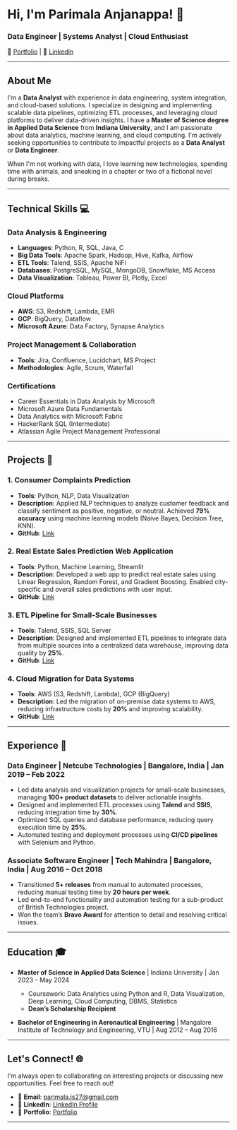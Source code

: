 # Hi, I'm Parimala Anjanappa! 👋

### Data Engineer | Systems Analyst | Cloud Enthusiast
🔗 [Portfolio](https://rimapala.my.canva.site/) | 🔗 [LinkedIn](https://www.linkedin.com/in/parimala-anja/) 

---

## About Me
I'm a **Data Analyst** with experience in data engineering, system integration, and cloud-based solutions. I specialize in designing and implementing scalable data pipelines, optimizing ETL processes, and leveraging cloud platforms to deliver data-driven insights. I have a **Master of Science degree in Applied Data Science** from **Indiana University**, and I am passionate about data analytics, machine learning, and cloud computing. I'm actively seeking opportunities to contribute to impactful projects as a **Data Analyst** or **Data Engineer**.  

When I'm not working with data, I love learning new technologies, spending time with animals, and sneaking in a chapter or two of a fictional novel during breaks.

---

## Technical Skills 💻

### Data Analysis & Engineering
- **Languages**: Python, R, SQL, Java, C  
- **Big Data Tools**: Apache Spark, Hadoop, Hive, Kafka, Airflow  
- **ETL Tools**: Talend, SSIS, Apache NiFi  
- **Databases**: PostgreSQL, MySQL, MongoDB, Snowflake, MS Access  
- **Data Visualization**: Tableau, Power BI, Plotly, Excel  

### Cloud Platforms
- **AWS**: S3, Redshift, Lambda, EMR  
- **GCP**: BigQuery, Dataflow  
- **Microsoft Azure**: Data Factory, Synapse Analytics  

### Project Management & Collaboration
- **Tools**: Jira, Confluence, Lucidchart, MS Project  
- **Methodologies**: Agile, Scrum, Waterfall  

### Certifications
- Career Essentials in Data Analysis by Microsoft  
- Microsoft Azure Data Fundamentals  
- Data Analytics with Microsoft Fabric  
- HackerRank SQL (Intermediate)  
- Atlassian Agile Project Management Professional  

---

## Projects 🚀

### 1. Consumer Complaints Prediction
- **Tools**: Python, NLP, Data Visualization  
- **Description**: Applied NLP techniques to analyze customer feedback and classify sentiment as positive, negative, or neutral. Achieved **79% accuracy** using machine learning models (Naive Bayes, Decision Tree, KNN).  
- **GitHub**: [Link](#)  

### 2. Real Estate Sales Prediction Web Application
- **Tools**: Python, Machine Learning, Streamlit  
- **Description**: Developed a web app to predict real estate sales using Linear Regression, Random Forest, and Gradient Boosting. Enabled city-specific and overall sales predictions with user input.  
- **GitHub**: [Link](#)  

### 3. ETL Pipeline for Small-Scale Businesses
- **Tools**: Talend, SSIS, SQL Server  
- **Description**: Designed and implemented ETL pipelines to integrate data from multiple sources into a centralized data warehouse, improving data quality by **25%**.  
- **GitHub**: [Link](#)  

### 4. Cloud Migration for Data Systems
- **Tools**: AWS (S3, Redshift, Lambda), GCP (BigQuery)  
- **Description**: Led the migration of on-premise data systems to AWS, reducing infrastructure costs by **20%** and improving scalability.  
- **GitHub**: [Link](#)  

---

## Experience 💼

### Data Engineer | Netcube Technologies | Bangalore, India | Jan 2019 – Feb 2022  
- Led data analysis and visualization projects for small-scale businesses, managing **100+ product datasets** to deliver actionable insights.  
- Designed and implemented ETL processes using **Talend** and **SSIS**, reducing integration time by **30%**.  
- Optimized SQL queries and database performance, reducing query execution time by **25%**.  
- Automated testing and deployment processes using **CI/CD pipelines** with Selenium and Python.  

### Associate Software Engineer | Tech Mahindra | Bangalore, India | Aug 2016 – Oct 2018  
- Transitioned **5+ releases** from manual to automated processes, reducing manual testing time by **20 hours per week**.  
- Led end-to-end functionality and automation testing for a sub-product of British Technologies project.  
- Won the team’s **Bravo Award** for attention to detail and resolving critical issues.  

---

## Education 🎓
- **Master of Science in Applied Data Science** | Indiana University | Jan 2023 – May 2024  
  - Coursework: Data Analytics using Python and R, Data Visualization, Deep Learning, Cloud Computing, DBMS, Statistics  
  - **Dean’s Scholarship Recipient**  

- **Bachelor of Engineering in Aeronautical Engineering** | Mangalore Institute of Technology and Engineering, VTU | Aug 2012 – Aug 2016  

---

## Let's Connect! 🌐
I'm always open to collaborating on interesting projects or discussing new opportunities. Feel free to reach out!  
- 📧 **Email**: parimala.js27@gmail.com  
- 🔗 **LinkedIn**: [LinkedIn Profile](https://www.linkedin.com/in/parimala-anja/)  
- 🔗 **Portfolio**: [Portfolio](https://rimapala.my.canva.site/)  

---
